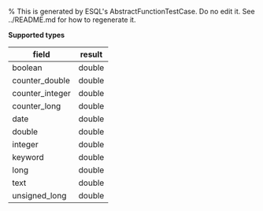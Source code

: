 % This is generated by ESQL's AbstractFunctionTestCase. Do no edit it. See ../README.md for how to regenerate it.

**Supported types**

| field | result |
| --- | --- |
| boolean | double |
| counter_double | double |
| counter_integer | double |
| counter_long | double |
| date | double |
| double | double |
| integer | double |
| keyword | double |
| long | double |
| text | double |
| unsigned_long | double |

